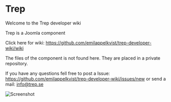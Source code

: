 # Trep
Welcome to the Trep developer wiki

Trep is a Joomla component
<br>

Click here for wiki:
https://github.com/emilappelkvist/trep-developer-wiki/wiki
<br>

The files of the component is not found here. They are placed in a private repository.

If you have any questions fell free to post a Issue:
https://github.com/emilappelkvist/trep-developer-wiki/issues/new
or send a mail:
info@trep.se

![Screenshot](https://scontent-arn2-1.xx.fbcdn.net/hphotos-xpa1/v/t1.0-9/1424496_390781864386692_634579626_n.png?oh=5976ebbd51ca22ce4a78035613b585fb&oe=561E11BB)
